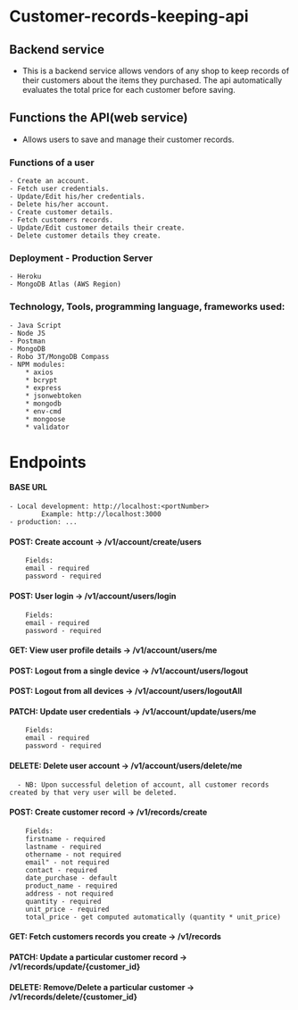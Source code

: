 # Customer-records-keeping-api
## Backend service
   - This is a backend service allows vendors of any shop to keep records of their customers about the items they purchased. The api automatically evaluates the total price for each customer before saving.

## Functions the API(web service)
  - Allows users to save and manage their customer records.
   
### Functions of a user
    - Create an account.
    - Fetch user credentials.
    - Update/Edit his/her credentials.
    - Delete his/her account.
    - Create customer details.
    - Fetch customers records.
    - Update/Edit customer details their create.
    - Delete customer details they create.
    

### Deployment - Production Server
    - Heroku 
    - MongoDB Atlas (AWS Region)


### Technology, Tools, programming language, frameworks used:
    - Java Script
    - Node JS
    - Postman
    - MongoDB
    - Robo 3T/MongoDB Compass
    - NPM modules:
        * axios
        * bcrypt
        * express
        * jsonwebtoken
        * mongodb
        * env-cmd
        * mongoose
        * validator

# Endpoints
  #### BASE URL
    - Local development: http://localhost:<portNumber> 
            Example: http://localhost:3000
    - production: ...

  #### POST: Create account -> /v1/account/create/users
        Fields:
        email - required
        password - required
  #### POST: User login -> /v1/account/users/login
        Fields:
        email - required
        password - required
  #### GET: View user profile details -> /v1/account/users/me
  #### POST: Logout from a single device -> /v1/account/users/logout
  #### POST: Logout from all devices -> /v1/account/users/logoutAll
  #### PATCH: Update user credentials -> /v1/account/update/users/me
        Fields:
        email - required
        password - required
  #### DELETE: Delete user account -> /v1/account/users/delete/me
      - NB: Upon successful deletion of account, all customer records created by that very user will be deleted.

  #### POST: Create customer record -> /v1/records/create
        Fields:
        firstname - required
        lastname - required
        othername - not required
        email" - not required
        contact - required
        date_purchase - default
        product_name - required
        address - not required
        quantity - required
        unit_price - required
        total_price - get computed automatically (quantity * unit_price)
  #### GET: Fetch customers records you create -> /v1/records
  #### PATCH: Update a particular customer record -> /v1/records/update/{customer_id}
  #### DELETE: Remove/Delete a particular customer -> /v1/records/delete/{customer_id}




